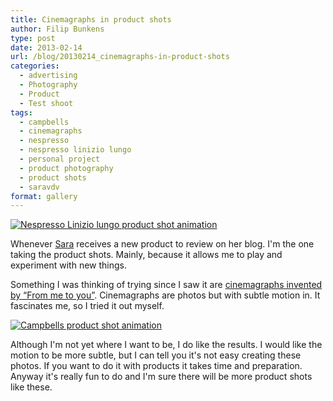 ```yaml
---
title: Cinemagraphs in product shots
author: Filip Bunkens
type: post
date: 2013-02-14
url: /blog/20130214_cinemagraphs-in-product-shots
categories:
  - advertising
  - Photography
  - Product
  - Test shoot
tags:
  - campbells
  - cinemagraphs
  - nespresso
  - nespresso linizio lungo
  - personal project
  - product photography
  - product shots
  - saravdv
format: gallery
---
```

[![Nespresso Linizio lungo product shot animation][1]](/images/blogposts/nespresso_Linizio_Lungo.gif)

Whenever <a href="http://www.saravdv.be/2013/02/04/nespresso-linizio-lungo/" title="Sara proeft Nespresso Linizio Lungo" rel="muse met">Sara</a> receives a new product to review on her blog. I'm the one taking the product shots. Mainly, because it allows me to play and experiment with new things.

Something I was thinking of trying since I saw it are <a href="http://annstreetstudio.com/category/cinemagraphs/" title="Cinemagraphs | Ann street photography" rel="contact">cinemagraphs invented by &#8220;From me to you&#8221;</a>. Cinemagraphs are photos but with subtle motion in. It fascinates me, so I tried it out myself.

[![Campbells product shot animation][2]](/images/blogposts/campbells-_animation.gif)

Although I'm not yet where I want to be, I do like the results. I would like the motion to be more subtle, but I can tell you it's not easy creating these photos. If you want to do it with products it takes time and preparation. Anyway it's really fun to do and I'm sure there will be more product shots like these.

 [1]: /images/blogposts/nespresso_Linizio_Lungo.gif
 [2]: /images/blogposts/campbells-_animation.gif